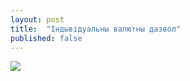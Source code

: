 ```yaml
---
layout: post
title:  "Індывідуальны валютны дазвол"
published: false
---
```


![](/pl-pages/assets/img/pl-foreign-currency.jpg)

